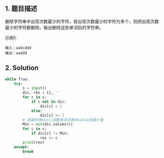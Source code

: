 ## 1. 题目描述

删除字符串中出现次数最少的字符，若出现次数最少的字符为多个，则把出现次数最少的字符都删除。输出删除这些单词后的字符串。



示例1:

```
输入：aabcddd
输出：aaddd
```



## 2. Solution

```python
while True:
    try:
        s = input()
        dic, res = {}, ''
        for c in s:
            if c not in dic:
                dic[c] = 1
            else:
                dic[c] += 1
        # 直接利用min()函数来求字典中value的最小值       
        Min = min(dic.values())
        for c in s:
            if dic[c] != Min:
                res += c 
        print(res)
    except:
        break
```

